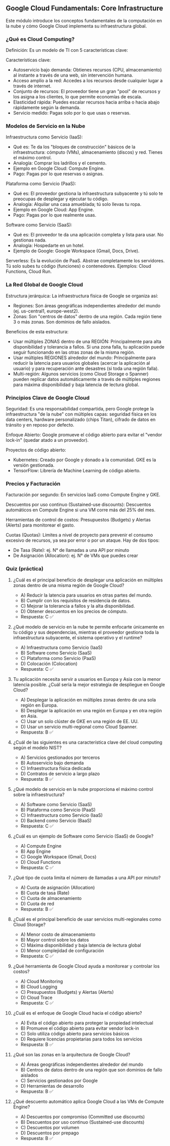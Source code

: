 ## Google Cloud Fundamentals: Core Infrastructure
Este módulo introduce los conceptos fundamentales de la computación en la nube y cómo Google Cloud implementa su infraestructura global.

### ¿Qué es Cloud Computing?
Definición: Es un modelo de TI con 5 características clave:

Características clave:
- Autoservicio bajo demanda: Obtienes recursos (CPU, almacenamiento) al instante a través de una web, sin intervención humana.
- Acceso amplio a la red: Accedes a los recursos desde cualquier lugar a través de internet.
- Conjunto de recursos: El proveedor tiene un gran "pool" de recursos y los asigna a los clientes, lo que permite economías de escala.
- Elasticidad rápida: Puedes escalar recursos hacia arriba o hacia abajo rápidamente según la demanda.
- Servicio medido: Pagas solo por lo que usas o reservas.

### Modelos de Servicio en la Nube
Infraestructura como Servicio (IaaS):
- Qué es: Te da los "bloques de construcción" básicos de la infraestructura: cómputo (VMs), almacenamiento (discos) y red. Tienes el máximo control.
- Analogía: Comprar los ladrillos y el cemento.
- Ejemplo en Google Cloud: Compute Engine.
- Pago: Pagas por lo que reservas o asignas.

Plataforma como Servicio (PaaS):
- Qué es: El proveedor gestiona la infraestructura subyacente y tú solo te preocupas de desplegar y ejecutar tu código.
- Analogía: Alquilar una casa amueblada; tú solo llevas tu ropa.
- Ejemplo en Google Cloud: App Engine.
- Pago: Pagas por lo que realmente usas.

Software como Servicio (SaaS):
- Qué es: El proveedor te da una aplicación completa y lista para usar. No gestionas nada.
- Analogía: Hospedarte en un hotel.
- Ejemplo de Google: Google Workspace (Gmail, Docs, Drive).

Serverless: Es la evolución de PaaS. Abstrae completamente los servidores. Tú solo subes tu código (funciones) o contenedores. Ejemplos: Cloud Functions, Cloud Run.

### La Red Global de Google Cloud
Estructura jerárquica: La infraestructura física de Google se organiza así:

- Regiones: Son áreas geográficas independientes alrededor del mundo (ej. us-central1, europe-west2).
- Zonas: Son "centros de datos" dentro de una región. Cada región tiene 3 o más zonas. Son dominios de fallo aislados.

Beneficios de esta estructura:
- Usar múltiples ZONAS dentro de una REGIÓN: Principalmente para alta disponibilidad y tolerancia a fallos. Si una zona falla, tu aplicación puede seguir funcionando en las otras zonas de la misma región.
- Usar múltiples REGIONES alrededor del mundo: Principalmente para reducir la latencia para usuarios globales (acercar la aplicación al usuario) y para recuperación ante desastres (si toda una región falla).
- Multi-región: Algunos servicios (como Cloud Storage o Spanner) pueden replicar datos automáticamente a través de múltiples regiones para máxima disponibilidad y baja latencia de lectura global.

### Principios Clave de Google Cloud
Seguridad: Es una responsabilidad compartida, pero Google protege la infraestructura "de la nube" con múltiples capas: seguridad física en los data centers, hardware personalizado (chips Titan), cifrado de datos en tránsito y en reposo por defecto.

Enfoque Abierto: Google promueve el código abierto para evitar el "vendor lock-in" (quedar atado a un proveedor).

Proyectos de código abierto:
- Kubernetes: Creado por Google y donado a la comunidad. GKE es la versión gestionada.
- TensorFlow: Librería de Machine Learning de código abierto.

### Precios y Facturación
Facturación por segundo: En servicios IaaS como Compute Engine y GKE.

Descuentos por uso continuo (Sustained-use discounts): Descuentos automáticos en Compute Engine si una VM corre más del 25% del mes.

Herramientas de control de costos: Presupuestos (Budgets) y Alertas (Alerts) para monitorear el gasto.

Cuotas (Quotas): Límites a nivel de proyecto para prevenir el consumo excesivo de recursos, ya sea por error o por un ataque. Hay de dos tipos:
- De Tasa (Rate): ej. N° de llamadas a una API por minuto
- De Asignación (Allocation): ej. N° de VMs que puedes crear

### Quiz (práctica)
1) ¿Cuál es el principal beneficio de desplegar una aplicación en múltiples zonas dentro de una misma región de Google Cloud?
   - A) Reducir la latencia para usuarios en otras partes del mundo.
   - B) Cumplir con los requisitos de residencia de datos.
   - C) Mejorar la tolerancia a fallos y la alta disponibilidad.
   - D) Obtener descuentos en los precios de cómputo.
   - Respuesta: C ✅

2) ¿Qué modelo de servicio en la nube te permite enfocarte únicamente en tu código y sus dependencias, mientras el proveedor gestiona toda la infraestructura subyacente, el sistema operativo y el runtime?
   - A) Infraestructura como Servicio (IaaS)
   - B) Software como Servicio (SaaS)
   - C) Plataforma como Servicio (PaaS)
   - D) Colocación (Colocation)
   - Respuesta: C ✅

3) Tu aplicación necesita servir a usuarios en Europa y Asia con la menor latencia posible. ¿Cuál sería la mejor estrategia de despliegue en Google Cloud?
   - A) Desplegar la aplicación en múltiples zonas dentro de una sola región en Europa.
   - B) Desplegar la aplicación en una región en Europa y en otra región en Asia.
   - C) Usar un solo clúster de GKE en una región de EE. UU.
   - D) Usar un servicio multi-regional como Cloud Spanner.
   - Respuesta: B ✅

4) ¿Cuál de las siguientes es una característica clave del cloud computing según el modelo NIST?
   - A) Servicios gestionados por terceros
   - B) Autoservicio bajo demanda
   - C) Infraestructura física dedicada
   - D) Contratos de servicio a largo plazo
   - Respuesta: B ✅

5) ¿Qué modelo de servicio en la nube proporciona el máximo control sobre la infraestructura?
   - A) Software como Servicio (SaaS)
   - B) Plataforma como Servicio (PaaS)
   - C) Infraestructura como Servicio (IaaS)
   - D) Backend como Servicio (BaaS)
   - Respuesta: C ✅

6) ¿Cuál es un ejemplo de Software como Servicio (SaaS) de Google?
   - A) Compute Engine
   - B) App Engine
   - C) Google Workspace (Gmail, Docs)
   - D) Cloud Functions
   - Respuesta: C ✅

7) ¿Qué tipo de cuota limita el número de llamadas a una API por minuto?
   - A) Cuota de asignación (Allocation)
   - B) Cuota de tasa (Rate)
   - C) Cuota de almacenamiento
   - D) Cuota de red
   - Respuesta: B ✅

8) ¿Cuál es el principal beneficio de usar servicios multi-regionales como Cloud Storage?
   - A) Menor costo de almacenamiento
   - B) Mayor control sobre los datos
   - C) Máxima disponibilidad y baja latencia de lectura global
   - D) Menor complejidad de configuración
   - Respuesta: C ✅

9) ¿Qué herramienta de Google Cloud ayuda a monitorear y controlar los costos?
   - A) Cloud Monitoring
   - B) Cloud Logging
   - C) Presupuestos (Budgets) y Alertas (Alerts)
   - D) Cloud Trace
   - Respuesta: C ✅

10) ¿Cuál es el enfoque de Google Cloud hacia el código abierto?
    - A) Evita el código abierto para proteger la propiedad intelectual
    - B) Promueve el código abierto para evitar vendor lock-in
    - C) Solo utiliza código abierto para servicios básicos
    - D) Requiere licencias propietarias para todos los servicios
    - Respuesta: B ✅

11) ¿Qué son las zonas en la arquitectura de Google Cloud?
    - A) Áreas geográficas independientes alrededor del mundo
    - B) Centros de datos dentro de una región que son dominios de fallo aislados
    - C) Servicios gestionados por Google
    - D) Herramientas de desarrollo
    - Respuesta: B ✅

12) ¿Qué descuento automático aplica Google Cloud a las VMs de Compute Engine?
    - A) Descuentos por compromiso (Committed use discounts)
    - B) Descuentos por uso continuo (Sustained-use discounts)
    - C) Descuentos por volumen
    - D) Descuentos por prepago
    - Respuesta: B ✅
